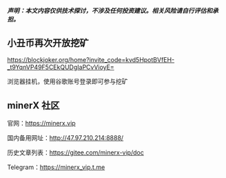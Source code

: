 

##### **声明**：本文内容仅供技术探讨，不涉及任何投资建议。相关风险请自行评估和承担。



## 小丑币再次开放挖矿

https://blockjoker.org/home?invite_code=kvd5HpotBVfEH-_t9YqnVP49F5CEkQUDgIaPCvVioyE=

浏览器挂机，使用谷歌账号登录即可参与挖矿





## minerX 社区

官网：https://minerx.vip

国内备用网址：http://47.97.210.214:8888/

历史文章列表：https://gitee.com/minerx-vip/doc

Telegram：https://minerx_vip.t.me

